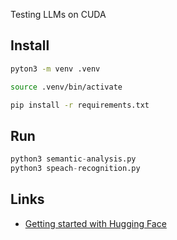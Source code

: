 ﻿Testing LLMs on CUDA

## Install


```bash
pyton3 -m venv .venv

source .venv/bin/activate

pip install -r requirements.txt
```

## Run

```python
python3 semantic-analysis.py
python3 speach-recognition.py
```

## Links

- [Getting started with Hugging Face](https://huggingface.co/docs/datasets/en/quickstart)